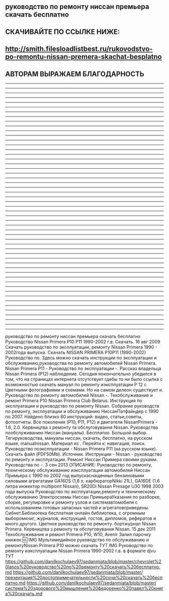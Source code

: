 руководство по ремонту ниссан премьера скачать бесплатно
--------------------------------------------------
СКАЧИВАЙТЕ ПО ССЫЛКЕ НИЖЕ:
--------------------------------------------------
http://smith.filesloadlistbest.ru/rukovodstvo-po-remontu-nissan-premera-skachat-besplatno
--------------------------------------------------
АВТОРАМ ВЫРАЖАЕМ БЛАГОДАРНОСТЬ
--------------------------------------------------
--------------------------------------------------
--------------------------------------------------
--------------------------------------------------
--------------------------------------------------
--------------------------------------------------
--------------------------------------------------
--------------------------------------------------
--------------------------------------------------
--------------------------------------------------
--------------------------------------------------
--------------------------------------------------
--------------------------------------------------
--------------------------------------------------
--------------------------------------------------
--------------------------------------------------
--------------------------------------------------
--------------------------------------------------
--------------------------------------------------
--------------------------------------------------
--------------------------------------------------
--------------------------------------------------
--------------------------------------------------
--------------------------------------------------
--------------------------------------------------
--------------------------------------------------
--------------------------------------------------
--------------------------------------------------
--------------------------------------------------
--------------------------------------------------
--------------------------------------------------
--------------------------------------------------
--------------------------------------------------
--------------------------------------------------
--------------------------------------------------
--------------------------------------------------
--------------------------------------------------
--------------------------------------------------
--------------------------------------------------
--------------------------------------------------
--------------------------------------------------
--------------------------------------------------
--------------------------------------------------
--------------------------------------------------
--------------------------------------------------
--------------------------------------------------
--------------------------------------------------
--------------------------------------------------
--------------------------------------------------
--------------------------------------------------
--------------------------------------------------
--------------------------------------------------
--------------------------------------------------
--------------------------------------------------
руководство по ремонту ниссан премьера скачать бесплатно Руководство Nissan Primera P10 P11 1990-2002 г.в.  Скачать. 16 авг 2009  Скачать руководство по эксплуатации, ремонту Nissan Primera 1990 - 2002года выпуска. Скачать NISSAN PRIMERA P10P11 (1990-2002) Руководство по. Здесь можно скачать инструкции по эксплуатации и обслуживанию,руководства по ремонту автомобилей Nissan Primera. Nissan Primera P11 - Руководство по эксплуатации -. Рассказ владельца Nissan Primera (P12)  наблюдение. Сегодня яокончательно убедился в том, что на страницах интернета отсутствует гдебы то ни было ссылка с возможностью скачать мануал по ремонту иэксплуатации Р 12 с Цветными фотографиями и схемами. Но на самом делеон существует и. Руководство по ремонту автомобилей Nissan -. Техобслуживание и ремонт Primera P10  Nissan Primera Club Belarus. Инструкция по эксплуатации и руководство по ремонту Nissan. Собрание руководств по ремонту, эксплуатации и обслуживанию НиссанПатфайндер с 1990 по 2007. Найдено близко 80 инструкций: видео, статьи,советы, фотоотчеты. Все поколения (P10, P11, P12) и двигатели NissanPrimera - 1.6, 2.0. Кервництва з ремонту та обслуговування Nissan. Руководства пообслуживанию Ниссан (мануалы). Бесплатно. Большой выбор. Тегируководства, мануалы ниссан, скачать, бесплатно, на русском языке, manualnissan. Материал из . Перейти к: навигация, поиск. Руководство поэксплуатации - Nissan Primera P11 (на русском языке). Скачать файл (PDF50Mb). Источник. Инструкции - Nissan - руководство по ремонту и эксплуатации. Ремонт Ниссан Примера своими руками. Руководства по  -. 3 сен 2013  ОПИСАНИЕ: Руководство по ремонту, техническому обслуживанию иэксплуатации автомобилей Ниссан Примьера с 1990 по 2002 год выпускаснащенных бензиновыми силовыми агрегатами GA16DS (1,6 л, карбюраторNikki 21L), GA16DE (1.6 литра инжектор multipoint Nissan), SR20Di
Nissan Presage U30 1998  2003 года выпуска Руководство по эксплуатации,ремонту и техническому обслуживанию  Электросхемы Ниссан ПримьераУказания по разборке, сборке, регулировке и ремонту узлов и системавтомобиля с использованием готовых запасных частей и агрегатовприведены. Сибнет.Библиотека  бесплатная онлайн библиотека, с огромным выборомкниг, журналов, инструкций, гостов, дипломов, рефератов и много другого. Цветное руководство по ремонту.  бортжурнал Nissan Primera. Кервництва з ремонту та обслуговування Nissan. 15 дек 2011  Техобслуживание и ремонт Primera P10, W10, Avenir Залил парочку книжек :cool: IMG Мультимедийное руководство по обслуживанию и ремонтуNissan Primera P10 можно скачать ТУТ  IMG Руководство по ремонту иэксплуатации Nissan Primera 1990-2002 г.в. в формате djvu ТУТ
https://github.com/danilkochulaev97/sedanmiata/blob/master/chevrolet%20lanos%20руководство%20по%20ремонту%20скачать%20бесплатно.md
https://github.com/danilkochulaev97/sedanmiata/blob/master/презентация%20достопримечательности%20сочи%20скачать%20бесплатно.md
https://github.com/danilkochulaev97/sedanmiata/blob/master/система%20здорового%20мышления%20федоренко%20павел%20книга%20скачать.md